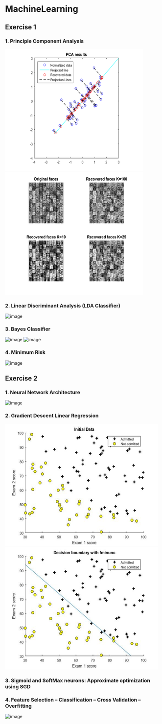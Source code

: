 # MachineLearning

## Exercise 1

### 1. Principle Component Analysis


<img src="/photos/pca.png" width="450" height="400" /><img src="/photos/pca_on_faces.png" width="450" height="400" />

### 2. Linear Discriminant Analysis (LDA Classifier)
![image](https://user-images.githubusercontent.com/34278399/139542582-46dc23d9-4493-4bb4-bed9-e000d7859a4b.png)

### 3. Bayes Classifier

![image](https://user-images.githubusercontent.com/34278399/139542592-8b60d7d7-e7a0-49eb-9e75-498155b64d09.png)
![image](https://user-images.githubusercontent.com/34278399/139542594-5fc0c040-cafa-4422-a2e3-c6027427cd23.png)

### 4. Minimum Risk

![image](https://user-images.githubusercontent.com/34278399/139542595-a36e2c0b-1823-4186-8546-115860c53b47.png)

## Exercise 2

### 1. Neural Network Architecture
![image](https://user-images.githubusercontent.com/34278399/139543136-1dab3d99-11a0-4764-8d72-9b9a8cc622b7.png)

### 2. Gradient Descent Linear Regression

<img src="/photos/139543193-f2fcf5a6-577e-43aa-b49f-9d801db698aa.png" width="500" height="400" /><img src="/photos/139543198-509626bc-c49c-46f8-a3d1-096ec699cb3d.png" width="500" height="400" />

### 3. Sigmoid and SoftMax neurons: Approximate optimization using SGD 

### 4. Feature Selection – Classification – Cross Validation – Overfitting
![image](https://user-images.githubusercontent.com/34278399/139543211-700ba0be-b332-4fbb-8b44-4884b6ae610e.png)
